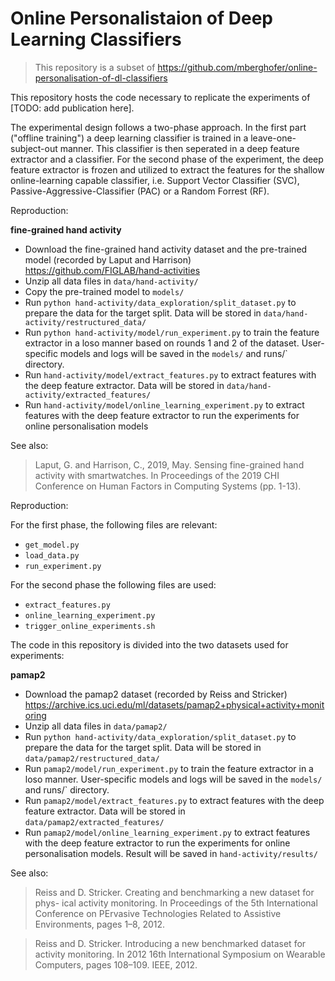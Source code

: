 # Online Personalistaion of Deep Learning Classifiers
> This repository is a subset of https://github.com/mberghofer/online-personalisation-of-dl-classifiers

This repository hosts the code necessary to replicate the experiments of [TODO: add publication here].

The experimental design follows a two-phase approach. In the first part ("offline training") a deep learning classifier 
is trained in a leave-one-subject-out manner. This classifier is then seperated in a deep feature extractor and a 
classifier. For the second phase of the experiment, the deep feature extractor is frozen and utilized to extract the 
features for the shallow online-learning capable classifier, i.e. Support Vector Classifier (SVC), 
Passive-Aggressive-Classifier (PAC) or a Random Forrest (RF).

Reproduction:

**fine-grained hand activity**

- Download the fine-grained hand activity dataset and the pre-trained model (recorded by Laput and Harrison) https://github.com/FIGLAB/hand-activities
- Unzip all data files in `data/hand-activity/`
- Copy the pre-trained model to `models/`
- Run `python hand-activity/data_exploration/split_dataset.py` to prepare the data for the target split. Data will be stored in `data/hand-activity/restructured_data/`
- Run `python hand-activity/model/run_experiment.py` to train the feature extractor in a loso manner based on rounds 1 and 2 of the dataset. User-specific models and logs will be saved in the `models/` and runs/` directory.
- Run `hand-activity/model/extract_features.py` to extract features with the deep feature extractor. Data will be stored in `data/hand-activity/extracted_features/` 
- Run `hand-activity/model/online_learning_experiment.py` to extract features with the deep feature extractor to run the experiments for online personalisation models

See also: 

>Laput, G. and Harrison, C., 2019, May. Sensing fine-grained hand activity with smartwatches. In Proceedings of the 2019 CHI Conference on Human Factors in Computing Systems (pp. 1-13).

Reproduction:

For the first phase, the following files are relevant:
- `get_model.py`
- `load_data.py`
- `run_experiment.py`

For the second phase the following files are used:
- `extract_features.py`
- `online_learning_experiment.py`
- `trigger_online_experiments.sh`

The code in this repository is divided into the two datasets used for experiments:


**pamap2**

- Download the pamap2 dataset (recorded by Reiss and Stricker) https://archive.ics.uci.edu/ml/datasets/pamap2+physical+activity+monitoring
- Unzip all data files in `data/pamap2/`
- Run `python hand-activity/data_exploration/split_dataset.py` to prepare the data for the target split. Data will be stored in `data/pamap2/restructured_data/`
- Run `pamap2/model/run_experiment.py` to train the feature extractor in a loso manner. User-specific models and logs will be saved in the `models/` and runs/` directory.
- Run `pamap2/model/extract_features.py` to extract features with the deep feature extractor. Data will be stored in `data/pamap2/extracted_features/` 
- Run `pamap2/model/online_learning_experiment.py` to extract features with the deep feature extractor to run the experiments for online personalisation models. Result will be saved in `hand-activity/results/`



See also:

> Reiss and D. Stricker. Creating and benchmarking a new dataset for phys-
ical activity monitoring. In Proceedings of the 5th International Conference on
PErvasive Technologies Related to Assistive Environments, pages 1–8, 2012.

> Reiss and D. Stricker. Introducing a new benchmarked dataset for activity
monitoring. In 2012 16th International Symposium on Wearable Computers,
pages 108–109. IEEE, 2012.

